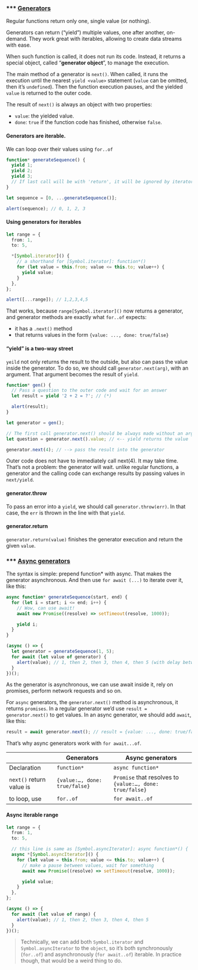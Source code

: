 ### \*\*\* [Generators](https://javascript.info/generators)

Regular functions return only one, single value (or nothing).

Generators can return (“yield”) multiple values, one after another, on-demand.
They work great with iterables, allowing to create data streams with ease.

When such function is called, it does not run its code.
Instead, it returns a special object, called “**generator object**”, to manage the execution.

The main method of a generator is `next()`. When called, it runs the execution until the nearest
`yield <value>` statement (`value` can be omitted, then it’s `undefined`).
Then the function execution pauses, and the yielded `value` is returned to the outer code.

The result of `next()` is always an object with two properties:

- `value`: the yielded value.
- `done`: `true` if the function code has finished, otherwise `false`.

#### Generators are iterable.

We can loop over their values using `for..of`

```typescript
function* generateSequence() {
  yield 1;
  yield 2;
  yield 3;
  // If last call will be with 'return', it will be ignored by iterator, because `done: true`
}

let sequence = [0, ...generateSequence()];

alert(sequence); // 0, 1, 2, 3
```

#### Using generators for iterables

```typescript
let range = {
  from: 1,
  to: 5,

  *[Symbol.iterator]() {
    // a shorthand for [Symbol.iterator]: function*()
    for (let value = this.from; value <= this.to; value++) {
      yield value;
    }
  },
};

alert([...range]); // 1,2,3,4,5
```

That works, because `range[Symbol.iterator]()` now returns a generator, and generator methods
are exactly what `for..of` expects:

- it has a `.next()` method
- that returns values in the form `{value: ..., done: true/false}`

#### “yield” is a two-way street

`yeild` not only returns the result to the outside, but also can pass the value inside the generator.
To do so, we should call `generator.next(arg)`, with an argument. That argument becomes the result of `yield`.

```typescript
function* gen() {
  // Pass a question to the outer code and wait for an answer
  let result = yield '2 + 2 = ?'; // (*)

  alert(result);
}

let generator = gen();

// The first call generator.next() should be always made without an argument (the argument is ignored if passed).
let question = generator.next().value; // <-- yield returns the value

generator.next(4); // --> pass the result into the generator
```

Outer code does not have to immediately call next(4). It may take time.
That’s not a problem: the generator will wait. unlike regular functions,
a generator and the calling code can exchange results by passing values in `next/yield`.

#### generator.throw

To pass an error into a `yield`, we should call `generator.throw(err)`.
In that case, the `err` is thrown in the line with that `yield`.

#### generator.return

`generator.return(value)` finishes the generator execution and return the given `value`.

### \*\*\* [Async generators](https://javascript.info/async-iterators-generators)

The syntax is simple: prepend function\* with async. That makes the generator asynchronous.
And then use `for await (...)` to iterate over it, like this:

```typescript
async function* generateSequence(start, end) {
  for (let i = start; i <= end; i++) {
    // Wow, can use await!
    await new Promise((resolve) => setTimeout(resolve, 1000));

    yield i;
  }
}

(async () => {
  let generator = generateSequence(1, 5);
  for await (let value of generator) {
    alert(value); // 1, then 2, then 3, then 4, then 5 (with delay between)
  }
})();
```

As the generator is asynchronous, we can use await inside it, rely on promises, perform network
requests and so on.

For `async` generators, the `generator.next()` method is asynchronous, it returns `promises`.
In a regular generator we’d use `result = generator.next()` to get values.
In an async generator, we should add `await`, like this:

```typescript
result = await generator.next(); // result = {value: ..., done: true/false}
```

That’s why async generators work with `for await...of`.

|                          | Generators                    | Async generators                                         |
| ------------------------ | ----------------------------- | -------------------------------------------------------- |
| Declaration              | `function*`                   | `async function*`                                        |
| `next()` return value is | `{value:…, done: true/false}` | `Promise` that resolves to `{value:…, done: true/false}` |
| to loop, use             | `for..of`                     | `for await..of`                                          |

#### Async iterable range

```typescript
let range = {
  from: 1,
  to: 5,

  // this line is same as [Symbol.asyncIterator]: async function*() {
  async *[Symbol.asyncIterator]() {
    for (let value = this.from; value <= this.to; value++) {
      // make a pause between values, wait for something
      await new Promise((resolve) => setTimeout(resolve, 1000));

      yield value;
    }
  },
};

(async () => {
  for await (let value of range) {
    alert(value); // 1, then 2, then 3, then 4, then 5
  }
})();
```

> Technically, we can add both `Symbol.iterator` and `Symbol.asyncIterator` to the `object`,
> so it’s both synchronously (`for..of`) and asynchronously (`for await..of`) iterable.
> In practice though, that would be a weird thing to do.
